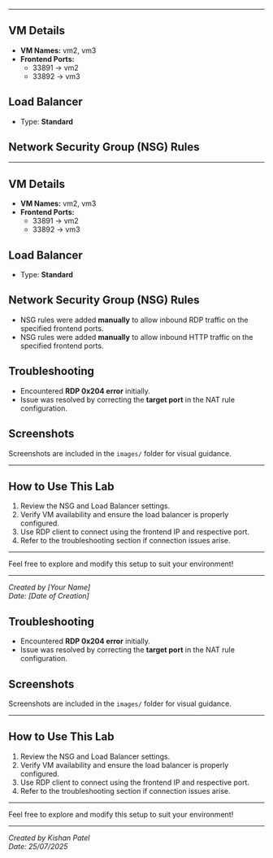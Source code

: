 
---

## VM Details

- **VM Names:** vm2, vm3
- **Frontend Ports:**
  - 33891 → vm2
  - 33892 → vm3

## Load Balancer

- Type: **Standard**

## Network Security Group (NSG) Rules


---

## VM Details

- **VM Names:** vm2, vm3
- **Frontend Ports:**
  - 33891 → vm2
  - 33892 → vm3

## Load Balancer

- Type: **Standard**

## Network Security Group (NSG) Rules

- NSG rules were added **manually** to allow inbound RDP traffic on the specified frontend ports.
- NSG rules were added **manually** to allow inbound HTTP traffic on the specified frontend ports.

## Troubleshooting

- Encountered **RDP 0x204 error** initially.
- Issue was resolved by correcting the **target port** in the NAT rule configuration.

## Screenshots

Screenshots are included in the `images/` folder for visual guidance.

---

## How to Use This Lab

1. Review the NSG and Load Balancer settings.
2. Verify VM availability and ensure the load balancer is properly configured.
3. Use RDP client to connect using the frontend IP and respective port.
4. Refer to the troubleshooting section if connection issues arise.

---

Feel free to explore and modify this setup to suit your environment!

---

*Created by [Your Name]*  
*Date: [Date of Creation]*  

## Troubleshooting

- Encountered **RDP 0x204 error** initially.
- Issue was resolved by correcting the **target port** in the NAT rule configuration.

## Screenshots

Screenshots are included in the `images/` folder for visual guidance.

---

## How to Use This Lab

1. Review the NSG and Load Balancer settings.
2. Verify VM availability and ensure the load balancer is properly configured.
3. Use RDP client to connect using the frontend IP and respective port.
4. Refer to the troubleshooting section if connection issues arise.

---

Feel free to explore and modify this setup to suit your environment!

---

*Created by Kishan Patel*  
*Date: 25/07/2025*  
